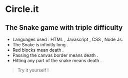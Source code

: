 # Circle.it
## The Snake game with triple difficulty

- Languages used : HTML , Javascript , CSS , Node Js.
- The Snake is infinitly long .
- Red blocks mean death .
- Passing the canvas border means death .
- Hitting any part of the snake means death .

> Try it yourself !